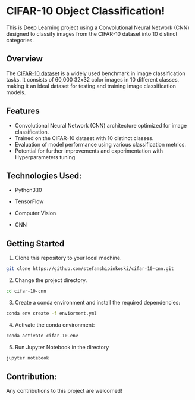 # CIFAR-10 Object Classification!

This is Deep Learning project using a Convolutional Neural Network (CNN) designed to classify images from the CIFAR-10 dataset into 10 distinct categories.

## Overview

The [CIFAR-10 dataset](https://www.cs.toronto.edu/~kriz/cifar.html) is a widely used benchmark in image classification tasks. It consists of 60,000 32x32 color images in 10 different classes, making it an ideal dataset for testing and training image classification models.

## Features

- Convolutional Neural Network (CNN) architecture optimized for image classification.
- Trained on the CIFAR-10 dataset with 10 distinct classes.
- Evaluation of model performance using various classification metrics.
- Potential for further improvements and experimentation with Hyperparameters tuning.

## Technologies Used:

- Python3.10

- TensorFlow

- Computer Vision

- CNN

## Getting Started

1. Clone this repository to your local machine.
```bash
git clone https://github.com/stefanshipinkoski/cifar-10-cnn.git
```

2. Change the project directory.
```bash
cd cifar-10-cnn
```

3. Create a conda environment and install the required dependencies:
```bash
conda env create -f enviorment.yml
```

4. Activate the conda environment:
```bash
conda activate cifar-10-env
```

5. Run Jupyter Notebook in the directory
```bash
jupyter notebook
```

## Contribution:

Any contributions to this project are welcomed!
